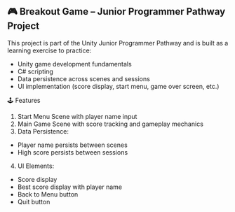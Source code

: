 <h2>🎮 Breakout Game – Junior Programmer Pathway Project</h2>

This project is part of the Unity Junior Programmer Pathway and is built as a learning exercise to practice:
- Unity game development fundamentals
- C# scripting
- Data persistence across scenes and sessions
- UI implementation (score display, start menu, game over screen, etc.)

🕹️ Features
1. Start Menu Scene with player name input
2. Main Game Scene with score tracking and gameplay mechanics
3. Data Persistence:
- Player name persists between scenes
- High score persists between sessions
4. UI Elements:
- Score display
- Best score display with player name
- Back to Menu button
- Quit button

